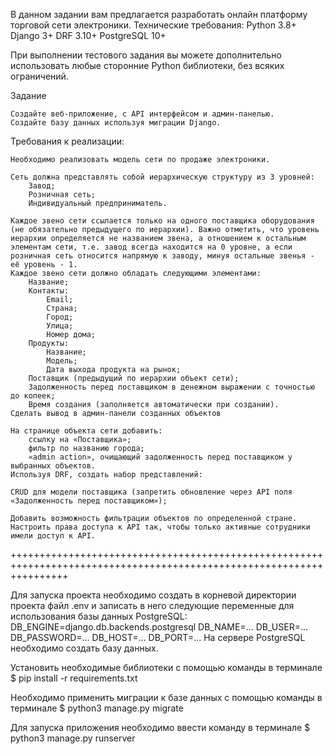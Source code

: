 В данном задании вам предлагается разработать онлайн платформу торговой сети электроники.
Технические требования:
    Python 3.8+
    Django 3+
    DRF 3.10+
    PostgreSQL 10+

При выполнении тестового задания вы можете дополнительно использовать любые сторонние Python библиотеки, без всяких ограничений.

Задание

    Создайте веб-приложение, с API интерфейсом и админ-панелью.
    Создайте базу данных используя миграции Django.

Требования к реализации:

    Необходимо реализовать модель сети по продаже электроники.

    Сеть должна представлять собой иерархическую структуру из 3 уровней:
        Завод;
        Розничная сеть;
        Индивидуальный предприниматель.

    Каждое звено сети ссылается только на одного поставщика оборудования (не обязательно предыдущего по иерархии). Важно отметить, что уровень иерархии определяется не названием звена, а отношением к остальным элементам сети, т.е. завод всегда находится на 0 уровне, а если розничная сеть относится напрямую к заводу, минуя остальные звенья - её уровень - 1.
    Каждое звено сети должно обладать следующими элементами:
        Название;
        Контакты:
            Email;
            Страна;
            Город;
            Улица;
            Номер дома;
        Продукты:
            Название;
            Модель;
            Дата выхода продукта на рынок;
        Поставщик (предыдущий по иерархии объект сети);
        Задолженность перед поставщиком в денежном выражении с точностью до копеек;
        Время создания (заполняется автоматически при создании).
    Сделать вывод в админ-панели созданных объектов

    На странице объекта сети добавить:
        ссылку на «Поставщика»;
        фильтр по названию города;
        «admin action», очищающий задолженность перед поставщиком у выбранных объектов.
    Используя DRF, создать набор представлений:

    CRUD для модели поставщика (запретить обновление через API поля «Задолженность перед поставщиком»);

    Добавить возможность фильтрации объектов по определенной стране.
    Настроить права доступа к API так, чтобы только активные сотрудники имели доступ к API.

++++++++++++++++++++++++++++++++++++++++++++++++++++++++++++++++++++++++++++++++++++++++++++++++++++++++++++++++++++++

Для запуска проекта необходимо создать в корневой директории проекта файл .env и записать в него следующие переменные 
для использования базы данных PostgreSQL:
    DB_ENGINE=django.db.backends.postgresql
    DB_NAME=...
    DB_USER=...
    DB_PASSWORD=...
    DB_HOST=...
    DB_PORT=...
На сервере PostgreSQL необходимо создать базу данных.

Установить необходимые библиотеки с помощью команды в терминале
    $ pip install -r requirements.txt

Необходимо применить миграции к базе данных с помощью команды в терминале
    $ python3 manage.py migrate

Для запуска приложения необходимо ввести команду в терминале
    $ python3 manage.py runserver


